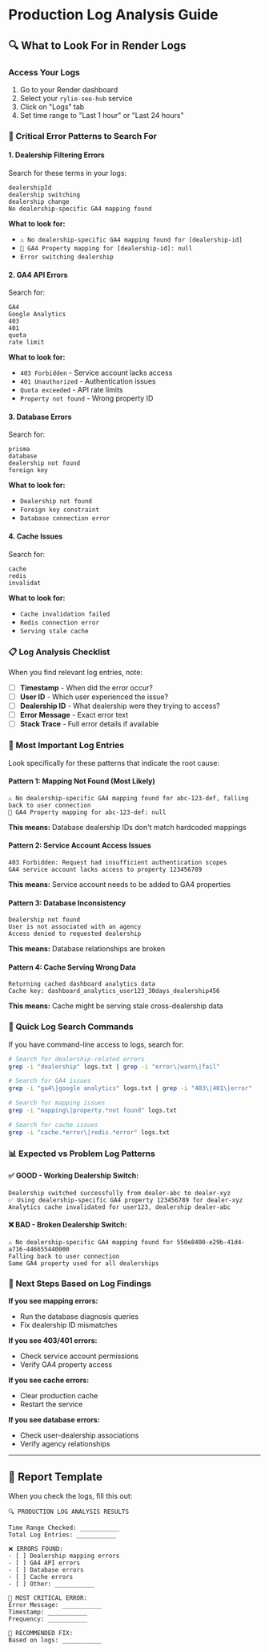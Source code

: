 # Production Log Analysis Guide

## 🔍 What to Look For in Render Logs

### **Access Your Logs**
1. Go to your Render dashboard
2. Select your `rylie-seo-hub` service
3. Click on "Logs" tab
4. Set time range to "Last 1 hour" or "Last 24 hours"

### **🚨 Critical Error Patterns to Search For**

#### **1. Dealership Filtering Errors**
Search for these terms in your logs:
```
dealershipId
dealership switching
dealership change
No dealership-specific GA4 mapping found
```

**What to look for:**
- `⚠️ No dealership-specific GA4 mapping found for [dealership-id]`
- `🎯 GA4 Property mapping for [dealership-id]: null`
- `Error switching dealership`

#### **2. GA4 API Errors**
Search for:
```
GA4
Google Analytics
403
401
quota
rate limit
```

**What to look for:**
- `403 Forbidden` - Service account lacks access
- `401 Unauthorized` - Authentication issues
- `Quota exceeded` - API rate limits
- `Property not found` - Wrong property ID

#### **3. Database Errors**
Search for:
```
prisma
database
dealership not found
foreign key
```

**What to look for:**
- `Dealership not found`
- `Foreign key constraint`
- `Database connection error`

#### **4. Cache Issues**
Search for:
```
cache
redis
invalidat
```

**What to look for:**
- `Cache invalidation failed`
- `Redis connection error`
- `Serving stale cache`

### **📋 Log Analysis Checklist**

When you find relevant log entries, note:

- [ ] **Timestamp** - When did the error occur?
- [ ] **User ID** - Which user experienced the issue?
- [ ] **Dealership ID** - What dealership were they trying to access?
- [ ] **Error Message** - Exact error text
- [ ] **Stack Trace** - Full error details if available

### **🎯 Most Important Log Entries**

Look specifically for these patterns that indicate the root cause:

#### **Pattern 1: Mapping Not Found (Most Likely)**
```
⚠️ No dealership-specific GA4 mapping found for abc-123-def, falling back to user connection
🎯 GA4 Property mapping for abc-123-def: null
```
**This means:** Database dealership IDs don't match hardcoded mappings

#### **Pattern 2: Service Account Access Issues**
```
403 Forbidden: Request had insufficient authentication scopes
GA4 service account lacks access to property 123456789
```
**This means:** Service account needs to be added to GA4 properties

#### **Pattern 3: Database Inconsistency**
```
Dealership not found
User is not associated with an agency
Access denied to requested dealership
```
**This means:** Database relationships are broken

#### **Pattern 4: Cache Serving Wrong Data**
```
Returning cached dashboard analytics data
Cache key: dashboard_analytics_user123_30days_dealership456
```
**This means:** Cache might be serving stale cross-dealership data

### **🚀 Quick Log Search Commands**

If you have command-line access to logs, search for:

```bash
# Search for dealership-related errors
grep -i "dealership" logs.txt | grep -i "error\|warn\|fail"

# Search for GA4 issues
grep -i "ga4\|google analytics" logs.txt | grep -i "403\|401\|error"

# Search for mapping issues
grep -i "mapping\|property.*not found" logs.txt

# Search for cache issues
grep -i "cache.*error\|redis.*error" logs.txt
```

### **📊 Expected vs Problem Log Patterns**

#### **✅ GOOD - Working Dealership Switch:**
```
Dealership switched successfully from dealer-abc to dealer-xyz
✅ Using dealership-specific GA4 property 123456789 for dealer-xyz
Analytics cache invalidated for user123, dealership dealer-abc
```

#### **❌ BAD - Broken Dealership Switch:**
```
⚠️ No dealership-specific GA4 mapping found for 550e8400-e29b-41d4-a716-446655440000
Falling back to user connection
Same GA4 property used for all dealerships
```

### **🎯 Next Steps Based on Log Findings**

**If you see mapping errors:**
- Run the database diagnosis queries
- Fix dealership ID mismatches

**If you see 403/401 errors:**
- Check service account permissions
- Verify GA4 property access

**If you see cache errors:**
- Clear production cache
- Restart the service

**If you see database errors:**
- Check user-dealership associations
- Verify agency relationships

---

## 📝 Report Template

When you check the logs, fill this out:

```
🔍 PRODUCTION LOG ANALYSIS RESULTS

Time Range Checked: ___________
Total Log Entries: ___________

❌ ERRORS FOUND:
- [ ] Dealership mapping errors
- [ ] GA4 API errors  
- [ ] Database errors
- [ ] Cache errors
- [ ] Other: ___________

🎯 MOST CRITICAL ERROR:
Error Message: ___________
Timestamp: ___________
Frequency: ___________

🔧 RECOMMENDED FIX:
Based on logs: ___________
```
